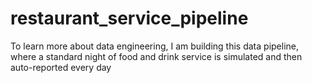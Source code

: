 # restaurant_service_pipeline
To learn more about data engineering, I am building this data pipeline, where a standard night of food and drink service is simulated and then auto-reported every day
